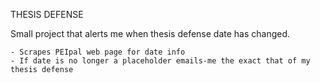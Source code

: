 THESIS DEFENSE

Small project that alerts me when thesis defense date has changed.

	- Scrapes PEIpal web page for date info
	- If date is no longer a placeholder emails-me the exact that of my thesis defense
